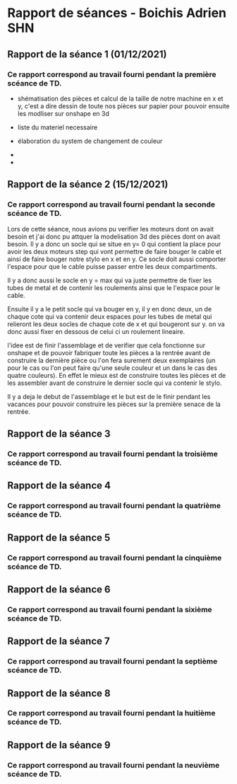 # Rapport de séances  - Boichis Adrien SHN

## Rapport de la séance 1 (01/12/2021)

### Ce rapport correspond au travail fourni pendant la première scéance de TD.


- shématisation des pièces et calcul de la taille de notre machine en x et y, c'est a dire dessin de toute nos pièces sur papier pour pouvoir ensuite les modliser sur onshape en 3d 


- liste du materiel necessaire 
- élaboration du system de changement de couleur 
- 
- 


## Rapport de la séance 2 (15/12/2021)
### Ce rapport correspond au travail fourni pendant la seconde scéance de TD.

Lors de cette séance, nous avions pu verifier les moteurs dont on avait besoin et j'ai donc pu attquer la modelisation 3d des pièces dont on avait besoin. Il y a donc un socle qui se situe en y= 0 qui contient la place pour avoir les deux moteurs step qui vont permettre de faire bouger le cable et ainsi de faire bouger notre stylo en x et en y. Ce socle doit aussi comporter l'espace pour que le cable puisse passer entre les deux compartiments. 

Il y a donc aussi le socle en y = max qui va juste permettre de fixer les tubes de metal et de contenir les roulements ainsi que le l'espace pour le cable.

Ensuite il y a le petit socle qui va bouger en y, il y en donc deux, un de chaque cote qui va contenir deux espaces pour les tubes de metal qui relieront les deux socles de chaque cote de x et qui bougeront sur y. on va donc aussi fixer en dessous de celui ci un roulement lineaire. 

l'idee est de finir l'assemblage et de verifier que cela fonctionne sur onshape et de pouvoir fabriquer toute les pièces a la rentrée avant de construire la dernière pièce ou l'on fera surement deux exemplaires (un pour le cas ou l'on peut faire qu'une seule couleur et un dans le cas des quatre couleurs). En effet le mieux est de construire toutes les pièces et de les assembler avant de construire le dernier socle qui va contenir le stylo. 

Il y a deja le debut de l'assemblage et le but est de le finir pendant les vacances pour pouvoir construire les pièces sur la première senace de la rentrée.  








## Rapport de la séance 3
### Ce rapport correspond au travail fourni pendant la troisième scéance de TD.




## Rapport de la séance 4
### Ce rapport correspond au travail fourni pendant la quatrième scéance de TD.



## Rapport de la séance 5
### Ce rapport correspond au travail fourni pendant la cinquième scéance de TD.



## Rapport de la séance 6
### Ce rapport correspond au travail fourni pendant la sixième scéance de TD.



## Rapport de la séance 7
### Ce rapport correspond au travail fourni pendant la septième scéance de TD.



## Rapport de la séance 8
### Ce rapport correspond au travail fourni pendant la huitième scéance de TD.



## Rapport de la séance 9
### Ce rapport correspond au travail fourni pendant la neuvième scéance de TD.


